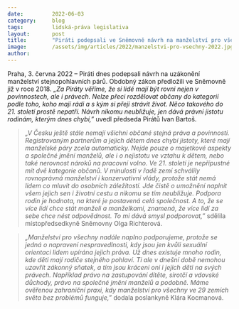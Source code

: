 ```yaml
---
date:         2022-06-03
category:     blog
tags:         lidská-práva legislativa  
layout:       post
title:        "Piráti podepsali ve Sněmovně návrh na manželství pro všechny: Všichni mají mít stejné povinnosti i práva"
image:        /assets/img/articles/2022/manzelstvi-pro-vsechny-2022.jpg
author:       
---
```


Praha, 3. června 2022 – Piráti dnes podepsali návrh na uzákonění manželství stejnopohlavních párů. Obdobný zákon předložili ve Sněmovně již v roce 2018. *„Za Piráty věříme, že si lidé mají být rovni nejen v povinnostech, ale i právech. Nelze přeci rozdělovat občany do kategorií podle toho, koho mají rádi a s kým si přejí strávit život. Něco takového do 21. století prostě nepatří. Návrh nikomu neubližuje, jen dává právní jistotu rodinám, kterým dnes chybí,”* uvedl předseda Pirátů Ivan Bartoš.  

> *„V Česku ještě stále nemají všichni občané stejná práva a povinnosti. Registrovaným partnerům a jejich dětem dnes chybí jistoty, které mají manželské páry zcela automaticky. Nejde pouze o majetkové aspekty a společné jmění manželů, ale i o nejistotu ve vztahu k dětem, nebo také nerovnost nároků na pracovní volno. Ve 21. století je nepřípustné mít dvě kategorie občanů. V minulosti v řadě zemí schválily rovnoprávná manželství i konzervativní vlády, protože stát nemá lidem co mluvit do osobních záležitostí. Jde čistě o umožnění naplnit všem jejich sen i životní cestu a nikomu se tím neubližuje. Podpora rodin je hodnota, na které je postavená celá společnost. A to, že se více lidí chce stát manželi a manželkami, znamená, že více lidí za sebe chce nést odpovědnost. To mi dává smysl podporovat,”* sdělila místopředsedkyně Sněmovny Olga Richterová.

> *„Manželství pro všechny nadále naplno podporujeme, protože se jedná o napravení nespravedlnosti, kdy jsou jen kvůli sexuální orientaci lidem upírána jejich práva. Už dnes existuje mnoho rodin, kde děti mají rodiče stejného pohlaví. Ti ale v dnešní době nemohou uzavřít zákonný sňatek, a tím jsou kráceni oni i jejich děti na svých právech. Například právo na zastupování dítěte, sirotčí a vdovské důchody, právo na společné jmění manželů a podobně. Máme ověřenou zahraniční praxi, kdy manželství pro všechny ve 29 zemích světa bez problémů funguje,”* dodala poslankyně Klára Kocmanová.
